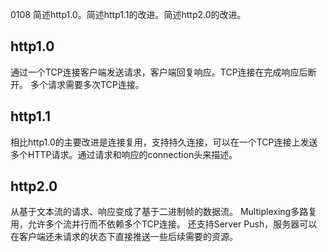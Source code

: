 0108 简述http1.0。简述http1.1的改进。简述http2.0的改进。

## http1.0
通过一个TCP连接客户端发送请求，客户端回复响应。TCP连接在完成响应后断开。
多个请求需要多次TCP连接。


## http1.1

相比http1.0的主要改进是连接复用，支持持久连接，可以在一个TCP连接上发送多个HTTP请求。通过请求和响应的connection头来描述。

## http2.0
从基于文本流的请求、响应变成了基于二进制帧的数据流。
Multiplexing多路复用，允许多个流并行而不依赖多个TCP连接。
还支持Server Push，服务器可以在客户端还未请求的状态下直接推送一些后续需要的资源。


